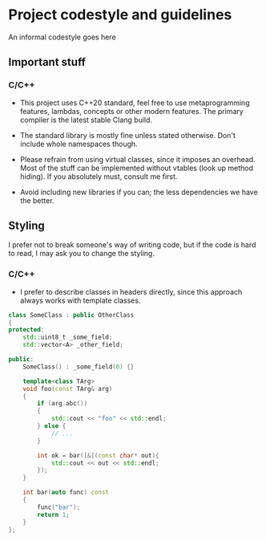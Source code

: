 # Project codestyle and guidelines

An informal codestyle goes here

## Important stuff

### C/C++

- This project uses C++20 standard, feel free to use metaprogramming features, lambdas, concepts or other modern features. The primary compiler is the latest stable Clang build.

- The standard library is mostly fine unless stated otherwise. Don't include whole namespaces though.

- Please refrain from using virtual classes, since it imposes an overhead. Most of the stuff can be implemented without vtables (look up method hiding). If you absolutely must, consult me first.

- Avoid including new libraries if you can; the less dependencies we have the better.

## Styling

I prefer not to break someone's way of writing code, but if the code is hard to read, I may ask you to change the styling.

### C/C++

- I prefer to describe classes in headers directly, since this approach always works with template classes.

```cpp
class SomeClass : public OtherClass
{
protected:
    std::uint8_t _some_field;
    std::vector<A> _other_field;

public:
    SomeClass() : _some_field(0) {}

    template<class TArg>
    void foo(const TArg& arg)
    {
        if (arg.abc())
        {
            std::cout << "foo" << std::endl;
        } else {
            // ...
        }

        int ok = bar([&](const char* out){
            std::cout << out << std::endl;
        });
    }

    int bar(auto func) const
    {
        func("bar");
        return 1;
    }
};
```

